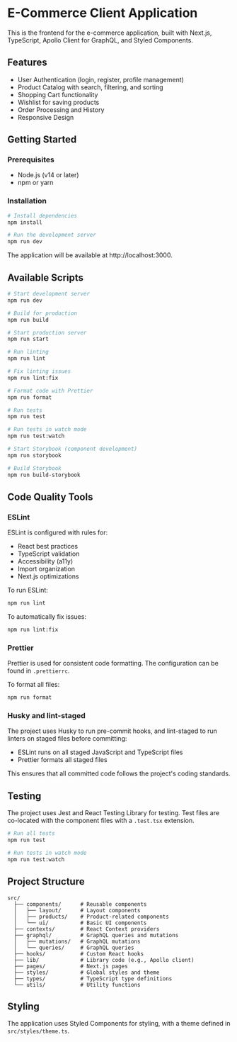 # E-Commerce Client Application

This is the frontend for the e-commerce application, built with Next.js, TypeScript, Apollo Client for GraphQL, and Styled Components.

## Features

- User Authentication (login, register, profile management)
- Product Catalog with search, filtering, and sorting
- Shopping Cart functionality
- Wishlist for saving products
- Order Processing and History
- Responsive Design

## Getting Started

### Prerequisites

- Node.js (v14 or later)
- npm or yarn

### Installation

```bash
# Install dependencies
npm install

# Run the development server
npm run dev
```

The application will be available at http://localhost:3000.

## Available Scripts

```bash
# Start development server
npm run dev

# Build for production
npm run build

# Start production server
npm run start

# Run linting
npm run lint

# Fix linting issues
npm run lint:fix

# Format code with Prettier
npm run format

# Run tests
npm run test

# Run tests in watch mode
npm run test:watch

# Start Storybook (component development)
npm run storybook

# Build Storybook
npm run build-storybook
```

## Code Quality Tools

### ESLint

ESLint is configured with rules for:

- React best practices
- TypeScript validation
- Accessibility (a11y)
- Import organization
- Next.js optimizations

To run ESLint:

```bash
npm run lint
```

To automatically fix issues:

```bash
npm run lint:fix
```

### Prettier

Prettier is used for consistent code formatting. The configuration can be found in `.prettierrc`.

To format all files:

```bash
npm run format
```

### Husky and lint-staged

The project uses Husky to run pre-commit hooks, and lint-staged to run linters on staged files before committing:

- ESLint runs on all staged JavaScript and TypeScript files
- Prettier formats all staged files

This ensures that all committed code follows the project's coding standards.

## Testing

The project uses Jest and React Testing Library for testing. Test files are co-located with the component files with a `.test.tsx` extension.

```bash
# Run all tests
npm run test

# Run tests in watch mode
npm run test:watch
```

## Project Structure

```
src/
  ├── components/      # Reusable components
  │   ├── layout/      # Layout components
  │   ├── products/    # Product-related components
  │   └── ui/          # Basic UI components
  ├── contexts/        # React Context providers
  ├── graphql/         # GraphQL queries and mutations
  │   ├── mutations/   # GraphQL mutations
  │   └── queries/     # GraphQL queries
  ├── hooks/           # Custom React hooks
  ├── lib/             # Library code (e.g., Apollo client)
  ├── pages/           # Next.js pages
  ├── styles/          # Global styles and theme
  ├── types/           # TypeScript type definitions
  └── utils/           # Utility functions
```

## Styling

The application uses Styled Components for styling, with a theme defined in `src/styles/theme.ts`.
